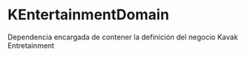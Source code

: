 # KEntertainmentDomain
Dependencia encargada de contener la definición del negocio Kavak Entretainment

